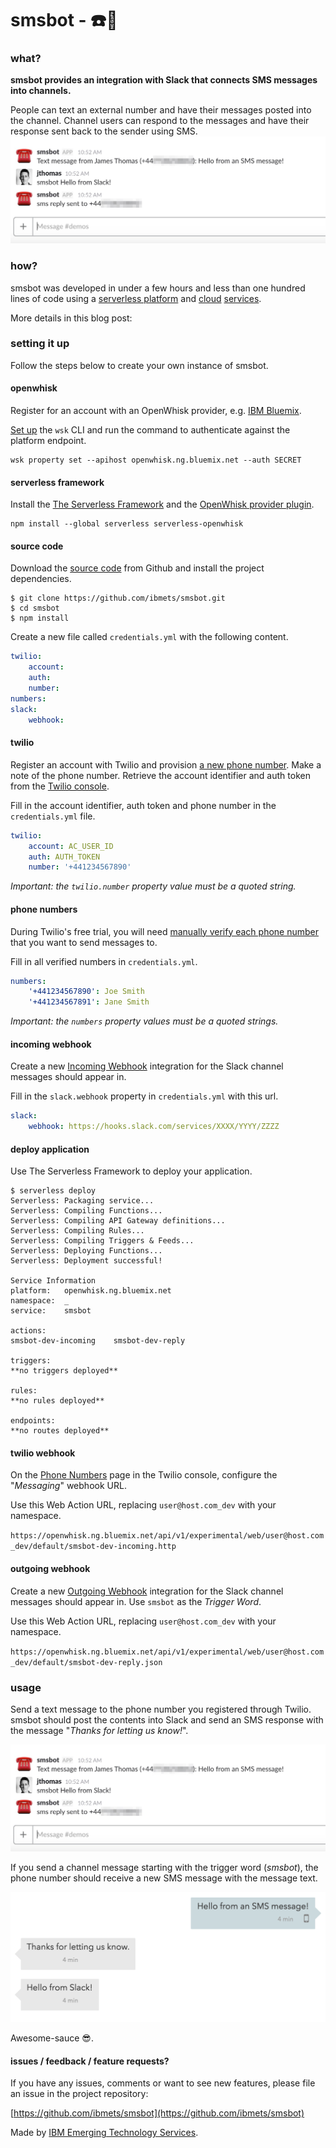 # smsbot - ☎️🤖

### what?

**smsbot provides an integration with Slack that connects SMS messages into channels.**

People can text an external number and have their messages posted into the channel. Channel users can respond to the messages and have their response sent back to the sender using SMS.![smsbot](images/slack_text_hidden.jpg)

### how?

smsbot was developed in under a few hours and less than one hundred lines of code using a [serverless platform](http://openwhisk.org/) and [cloud](https://www.twilio.com/) [services](https://api.slack.com/).

More details in this blog post: 


### setting it up

Follow the steps below to create your own instance of smsbot.

#### openwhisk

Register for an account with an OpenWhisk provider, e.g. [IBM Bluemix](https://console.ng.bluemix.net/). 

[Set up](https://console.ng.bluemix.net/openwhisk/learn/cli) the `wsk` CLI and run the command to authenticate against the platform endpoint.

```
wsk property set --apihost openwhisk.ng.bluemix.net --auth SECRET
```

#### serverless framework

Install the [The Serverless Framework](https://github.com/serverless/serverless) and the [OpenWhisk provider plugin](https://github.com/serverless/serverless-openwhisk).

```
npm install --global serverless serverless-openwhisk
```

#### source code

Download the [source code](https://github.com/jthomas/smsbot) from Github and install the project dependencies.

```
$ git clone https://github.com/ibmets/smsbot.git
$ cd smsbot
$ npm install
```

Create a new file called `credentials.yml` with the following content.

```yaml
twilio:
    account:
    auth:
    number:
numbers:
slack:
    webhook:
```

#### twilio

Register an account with Twilio and provision [a new phone number](https://www.twilio.com/console/phone-numbers/search). Make a note of the phone number. Retrieve the account identifier and auth token from the [Twilio console](https://www.twilio.com/console).

Fill in the account identifier, auth token and phone number in the `credentials.yml` file.

```yaml
twilio:
    account: AC_USER_ID
    auth: AUTH_TOKEN
    number: '+441234567890'
```

*Important: the `twilio.number` property value must be a quoted string.*

#### phone numbers

During Twilio's free trial, you will need [manually verify each phone number](https://support.twilio.com/hc/en-us/articles/223136107-How-does-Twilio-s-Free-Trial-work-) that you want to send messages to. 

Fill in all verified numbers in `credentials.yml`.

```yaml
numbers:
    '+441234567890': Joe Smith
    '+441234567891': Jane Smith
```

*Important: the `numbers` property values must be a quoted strings.*

#### incoming webhook

Create a new [Incoming Webhook](https://api.slack.com/incoming-webhooks) integration for the Slack channel messages should appear in.

Fill in the `slack.webhook` property in `credentials.yml` with this url.

```yaml
slack:
    webhook: https://hooks.slack.com/services/XXXX/YYYY/ZZZZ
```

#### deploy application

Use The Serverless Framework to deploy your application.

```
$ serverless deploy
Serverless: Packaging service...
Serverless: Compiling Functions...
Serverless: Compiling API Gateway definitions...
Serverless: Compiling Rules...
Serverless: Compiling Triggers & Feeds...
Serverless: Deploying Functions...
Serverless: Deployment successful!

Service Information
platform:	openwhisk.ng.bluemix.net
namespace:	_
service:	smsbot

actions:
smsbot-dev-incoming    smsbot-dev-reply

triggers:
**no triggers deployed**

rules:
**no rules deployed**

endpoints:
**no routes deployed**
```

#### twilio webhook

On the [Phone Numbers](https://www.twilio.com/console/phone-numbers/incoming) page in the Twilio console, configure the "*Messaging*" webhook URL.

Use this Web Action URL, replacing `user@host.com_dev` with your namespace.

`https://openwhisk.ng.bluemix.net/api/v1/experimental/web/user@host.com_dev/default/smsbot-dev-incoming.http`

#### outgoing webhook

Create a new [Outgoing Webhook](https://api.slack.com/custom-integrations/outgoing-webhooks) integration for the Slack channel messages should appear in. Use `smsbot` as the *Trigger Word*.

Use this Web Action URL, replacing `user@host.com_dev` with your namespace.

`https://openwhisk.ng.bluemix.net/api/v1/experimental/web/user@host.com_dev/default/smsbot-dev-reply.json`

### usage

Send a text message to the phone number you registered through Twilio. smsbot should post the contents into Slack and send an SMS response with the message "*Thanks for letting us know!*". 

![smsbot](images/slack_text_hidden.jpg)

If you send a channel message starting with the trigger word (*smsbot*), the phone number should receive a new SMS message with the message text.

![smsbot](images/sms_app.png)

Awesome-sauce 😎.

#### issues / feedback / feature requests?

If you have any issues, comments or want to see new features, please file an issue in the project repository:

[https://github.com/ibmets/smsbot](https://github.com/ibmets/smsbot)

Made by [IBM Emerging Technology Services](https://emerging-technology.co.uk/).